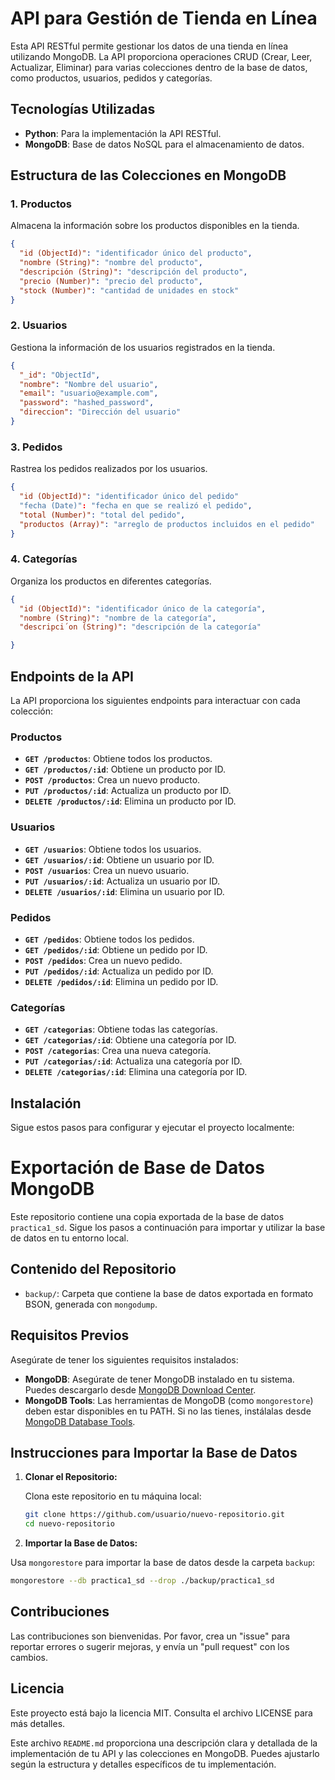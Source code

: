 # API para Gestión de Tienda en Línea

Esta API RESTful permite gestionar los datos de una tienda en línea utilizando MongoDB. La API proporciona operaciones CRUD (Crear, Leer, Actualizar, Eliminar) para varias colecciones dentro de la base de datos, como productos, usuarios, pedidos y categorías.

## Tecnologías Utilizadas

- **Python**: Para la implementación la API RESTful.
- **MongoDB**: Base de datos NoSQL para el almacenamiento de datos.

## Estructura de las Colecciones en MongoDB

### 1. **Productos**

Almacena la información sobre los productos disponibles en la tienda.

```json
{
  "id (ObjectId)": "identificador único del producto",
  "nombre (String)": "nombre del producto",
  "descripción (String)": "descripción del producto",
  "precio (Number)": "precio del producto",
  "stock (Number)": "cantidad de unidades en stock"
}
```

### 2. **Usuarios**
Gestiona la información de los usuarios registrados en la tienda.

```json
{
  "_id": "ObjectId",
  "nombre": "Nombre del usuario",
  "email": "usuario@example.com",
  "password": "hashed_password",
  "direccion": "Dirección del usuario"
}
```

### **3. Pedidos**
Rastrea los pedidos realizados por los usuarios.

```json
{
  "id (ObjectId)": "identificador único del pedido"
  "fecha (Date)": "fecha en que se realizó el pedido",
  "total (Number)": "total del pedido",
  "productos (Array)": "arreglo de productos incluidos en el pedido"
}
```

### **4. Categorías**
Organiza los productos en diferentes categorías.

```json
{
  "id (ObjectId)": "identificador único de la categoría",
  "nombre (String)": "nombre de la categoría",
  "descripci´on (String)": "descripción de la categoría"

}
```

## Endpoints de la API

La API proporciona los siguientes endpoints para interactuar con cada colección:

### **Productos**

- **`GET /productos`**: Obtiene todos los productos.
- **`GET /productos/:id`**: Obtiene un producto por ID.
- **`POST /productos`**: Crea un nuevo producto.
- **`PUT /productos/:id`**: Actualiza un producto por ID.
- **`DELETE /productos/:id`**: Elimina un producto por ID.

### **Usuarios**

- **`GET /usuarios`**: Obtiene todos los usuarios.
- **`GET /usuarios/:id`**: Obtiene un usuario por ID.
- **`POST /usuarios`**: Crea un nuevo usuario.
- **`PUT /usuarios/:id`**: Actualiza un usuario por ID.
- **`DELETE /usuarios/:id`**: Elimina un usuario por ID.

### **Pedidos**

- **`GET /pedidos`**: Obtiene todos los pedidos.
- **`GET /pedidos/:id`**: Obtiene un pedido por ID.
- **`POST /pedidos`**: Crea un nuevo pedido.
- **`PUT /pedidos/:id`**: Actualiza un pedido por ID.
- **`DELETE /pedidos/:id`**: Elimina un pedido por ID.

### **Categorías**

- **`GET /categorias`**: Obtiene todas las categorías.
- **`GET /categorias/:id`**: Obtiene una categoría por ID.
- **`POST /categorias`**: Crea una nueva categoría.
- **`PUT /categorias/:id`**: Actualiza una categoría por ID.
- **`DELETE /categorias/:id`**: Elimina una categoría por ID.


## Instalación

Sigue estos pasos para configurar y ejecutar el proyecto localmente:
# Exportación de Base de Datos MongoDB

Este repositorio contiene una copia exportada de la base de datos `practica1_sd`. Sigue los pasos a continuación para importar y utilizar la base de datos en tu entorno local.

## Contenido del Repositorio

- `backup/`: Carpeta que contiene la base de datos exportada en formato BSON, generada con `mongodump`.

## Requisitos Previos

Asegúrate de tener los siguientes requisitos instalados:

- **MongoDB**: Asegúrate de tener MongoDB instalado en tu sistema. Puedes descargarlo desde [MongoDB Download Center](https://www.mongodb.com/try/download/community).
- **MongoDB Tools**: Las herramientas de MongoDB (como `mongorestore`) deben estar disponibles en tu PATH. Si no las tienes, instálalas desde [MongoDB Database Tools](https://www.mongodb.com/try/download/database-tools).

## Instrucciones para Importar la Base de Datos

1. **Clonar el Repositorio:**

   Clona este repositorio en tu máquina local:

   ```bash
   git clone https://github.com/usuario/nuevo-repositorio.git
   cd nuevo-repositorio
   ```
2. **Importar la Base de Datos:**

Usa `mongorestore` para importar la base de datos desde la carpeta `backup`:

```bash
mongorestore --db practica1_sd --drop ./backup/practica1_sd
```


## Contribuciones
Las contribuciones son bienvenidas. Por favor, crea un "issue" para reportar errores o sugerir mejoras, y envía un "pull request" con los cambios.

## Licencia
Este proyecto está bajo la licencia MIT. Consulta el archivo LICENSE para más detalles.

Este archivo `README.md` proporciona una descripción clara y detallada de la implementación de tu API y las colecciones en MongoDB. Puedes ajustarlo según la estructura y detalles específicos de tu implementación.


